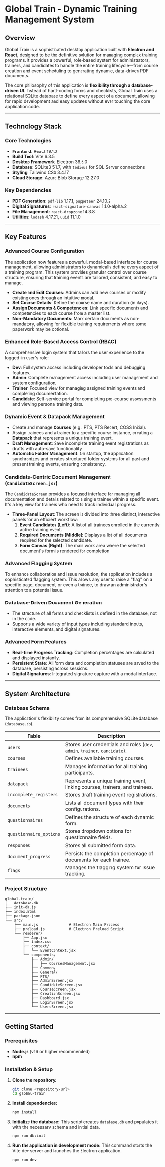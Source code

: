 # Global Train - Dynamic Training Management System

## Overview

Global Train is a sophisticated desktop application built with **Electron and React**, designed to be the definitive solution for managing complex training programs. It provides a powerful, role-based system for administrators, trainers, and candidates to handle the entire training lifecycle—from course creation and event scheduling to generating dynamic, data-driven PDF documents.

The core philosophy of this application is **flexibility through a database-driven UI**. Instead of hard-coding forms and checklists, Global Train uses a relational SQLite database to define every aspect of a document, allowing for rapid development and easy updates without ever touching the core application code.

---

## Technology Stack

### Core Technologies
- **Frontend**: React 19.1.0
- **Build Tool**: Vite 6.3.5
- **Desktop Framework**: Electron 36.5.0
- **Database**: SQLite3 5.1.7, with `tedious` for SQL Server connections
- **Styling**: Tailwind CSS 3.4.17
- **Cloud Storage**: Azure Blob Storage 12.27.0

### Key Dependencies
- **PDF Generation**: `pdf-lib` 1.17.1, `puppeteer` 24.10.2
- **Digital Signatures**: `react-signature-canvas` 1.1.0-alpha.2
- **File Management**: `react-dropzone` 14.3.8
- **Utilities**: `lodash` 4.17.21, `uuid` 11.1.0

---

## Key Features

### **Advanced Course Configuration**
The application now features a powerful, modal-based interface for course management, allowing administrators to dynamically define every aspect of a training program. This system provides granular control over course structure, ensuring that training events are tailored, consistent, and easy to manage.

- **Create and Edit Courses**: Admins can add new courses or modify existing ones through an intuitive modal.
- **Set Course Details**: Define the course name and duration (in days).
- **Assign Documents & Competencies**: Link specific documents and competencies to each course from a master list.
- **Non-Mandatory Documents**: Mark certain documents as non-mandatory, allowing for flexible training requirements where some paperwork may be optional.

### **Enhanced Role-Based Access Control (RBAC)**
A comprehensive login system that tailors the user experience to the logged-in user's role:
- **Dev**: Full system access including developer tools and debugging features.
- **Admin**: Complete management access including user management and system configuration.
- **Trainer**: Focused view for managing assigned training events and completing documentation.
- **Candidate**: Self-service portal for completing pre-course assessments and viewing personal training data.

### **Dynamic Event & Datapack Management**
- Create and manage **Courses** (e.g., PTS, PTS Recert, COSS Initial).
- Assign trainees and a trainer to a specific course instance, creating a **Datapack** that represents a unique training event.
- **Draft Management**: Save incomplete training event registrations as drafts with auto-save functionality.
- **Automatic Folder Management**: On startup, the application synchronizes and creates structured folder systems for all past and present training events, ensuring consistency.

### **Candidate-Centric Document Management (`CandidateScreen.jsx`)**
The `CandidateScreen` provides a focused interface for managing all documentation and details related to a single trainee within a specific event. It's a key view for trainers who need to track individual progress.

- **Three-Panel Layout**: The screen is divided into three distinct, interactive panels for an efficient workflow:
    1.  **Event Candidates (Left)**: A list of all trainees enrolled in the currently active training event.
    2.  **Required Documents (Middle)**: Displays a list of all documents required for the selected candidate.
    3.  **Form Canvas (Right)**: The main work area where the selected document's form is rendered for completion.

### **Advanced Flagging System**
To enhance collaboration and issue resolution, the application includes a sophisticated flagging system. This allows any user to raise a "flag" on a specific page, document, or even a trainee, to draw an administrator's attention to a potential issue.

### **Database-Driven Document Generation**
- The structure of all forms and checklists is defined in the database, not in the code.
- Supports a wide variety of input types including standard inputs, interactive elements, and digital signatures.

### **Advanced Form Features**
- **Real-time Progress Tracking**: Completion percentages are calculated and displayed instantly.
- **Persistent State**: All form data and completion statuses are saved to the database, persisting across sessions.
- **Digital Signatures**: Integrated signature capture with a modal interface.

---

## System Architecture

### Database Schema
The application's flexibility comes from its comprehensive SQLite database (`database.db`).

| Table                    | Description                                                                 |
| ------------------------ | --------------------------------------------------------------------------- |
| `users`                  | Stores user credentials and roles (`dev`, `admin`, `trainer`, `candidate`). |
| `courses`                | Defines available training courses.                                         |
| `trainees`               | Manages information for all training participants.                          |
| `datapack`               | Represents a unique training event, linking courses, trainers, and trainees.|
| `incomplete_registers`   | Stores draft training event registrations.                                  |
| `documents`              | Lists all document types with their configurations.                         |
| `questionnaires`         | Defines the structure of each dynamic form.                                 |
| `questionnaire_options`  | Stores dropdown options for questionnaire fields.                           |
| `responses`              | Stores all submitted form data.                                             |
| `document_progress`      | Persists the completion percentage of documents for each trainee.           |
| `flags`                  | Manages the flagging system for issue tracking.                             |

### Project Structure
```
global-train/
├── database.db
├── init-db.js
├── index.html
├── package.json
└── src/
    ├── main.js              # Electron Main Process
    ├── preload.js           # Electron Preload Script
    └── renderer/
        ├── App.jsx
        ├── index.css
        ├── context/
        │   └── EventContext.jsx
        └── components/
            ├── Admin/
            │   ├── CoursesManagement.jsx
            ├── Common/
            ├── General/
            ├── PTS/
            ├── AdminScreen.jsx
            ├── CandidateScreen.jsx
            ├── CourseScreen.jsx
            ├── CreationScreen.jsx
            ├── Dashboard.jsx
            ├── LoginScreen.jsx
            └── UsersScreen.jsx
```

---

## Getting Started

### Prerequisites
- **Node.js** (v16 or higher recommended)
- **npm**

### Installation & Setup

1.  **Clone the repository:**
    ```bash
    git clone <repository-url>
    cd global-train
    ```

2.  **Install dependencies:**
    ```bash
    npm install
    ```

3.  **Initialize the database:**
    This script creates `database.db` and populates it with the necessary schema and initial data.
    ```bash
    npm run db:init
    ```

4.  **Run the application in development mode:**
    This command starts the Vite dev server and launches the Electron application.
    ```bash
    npm run dev
    ``` 
